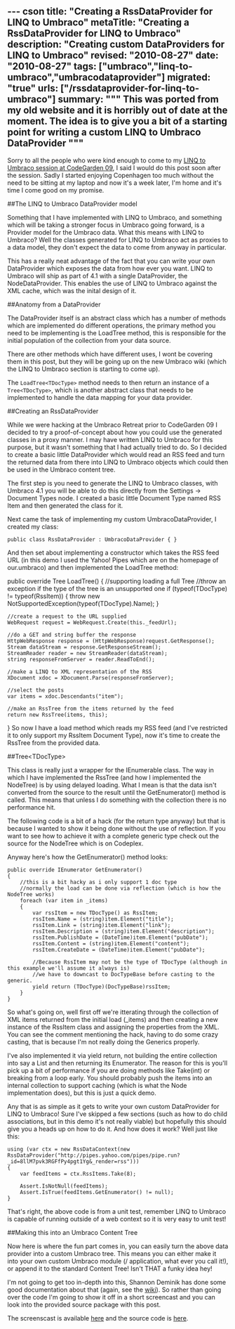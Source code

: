 --- cson
title: "Creating a RssDataProvider for LINQ to Umbraco"
metaTitle: "Creating a RssDataProvider for LINQ to Umbraco"
description: "Creating custom DataProviders for LINQ to Umbraco"
revised: "2010-08-27"
date: "2010-08-27"
tags: ["umbraco","linq-to-umbraco","umbracodataprovider"]
migrated: "true"
urls: ["/rssdataprovider-for-linq-to-umbraco"]
summary: """
This was ported from my old website and it is horribly out of date at the moment. The idea is to give you a bit of a starting point for writing a custom LINQ to Umbraco DataProvider
"""
---
Sorry to all the people who were kind enough to come to my [LINQ to Umbraco session at CodeGarden 09][1], I said I would do this post soon after the session. Sadly I started enjoying Copenhagen too much without the need to be sitting at my laptop and now it's a week later, I'm home and it's time I come good on my promise.

##The LINQ to Umbraco DataProvider model

Something that I have implemented with LINQ to Umbraco, and something which will be taking a stronger focus in Umbraco going forward, is a Provider model for the Umbraco data.
What this means with LINQ to Umbraco? Well the classes generated for LINQ to Umbraco act as proxies to a data model, they don't expect the data to come from anyway in particular.

This has a really neat advantage of the fact that you can write your own DataProvider which exposes the data from how ever you want. LINQ to Umbraco will ship as part of 4.1 with a single DataProvider, the NodeDataProvider. This enables the use of LINQ to Umbraco against the XML cache, which was the inital design of it.

##Anatomy from a DataProvider

The DataProvider itself is an abstract class which has a number of methods which are implemented do different operations, the primary method you need to be implementing is the LoadTree<TDocType> method, this is responsible for the initial population of the collection from your data source.

There are other methods which have different uses, I wont be covering them in this post, but they will be going up on the new Umbraco wiki (which the LINQ to Umbraco section is starting to come up).

The `LoadTree<TDocType>` method needs to then return an instance of a `Tree<TDocType>`, which is another abstract class that needs to be implemented to handle the data mapping for your data provider.

##Creating an RssDataProvider

While we were hacking at the Umbraco Retreat prior to CodeGarden 09 I decided to try a proof-of-concept about how you could use the generated classes in a proxy manner. I may have written LINQ to Umbraco for this purpose, but it wasn't something that I had actually tried to do.
So I decided to create a basic little DataProvider which would read an RSS feed and turn the returned data from there into LINQ to Umbraco objects which could then be used in the Umbraco content tree.

The first step is you need to generate the LINQ to Umbraco classes, with Umbraco 4.1 you will be able to do this directly from the Settings -> Document Types node. I created a basic little Document Type named RSS Item and then generated the class for it.

Next came the task of implementing my custom UmbracoDataProvider, I created my class:

	public class RssDataProvider : UmbracoDataProvider { }

And then set about implementing a constructor which takes the RSS feed URL (in this demo I used the Yahoo! Pipes which are on the homepage of our.umbraco) and then implemented the LoadTree<TDocType> method:

public override Tree LoadTree() 
{
    //supporting loading a full Tree
    //throw an exception if the type of the tree is an unsupported one
    if (typeof(TDocType) != typeof(RssItem))
    {
        throw new NotSupportedException(typeof(TDocType).Name);
    }

    //create a request to the URL supplied
    WebRequest request = WebRequest.Create(this._feedUrl);

    //do a GET and string buffer the response
    HttpWebResponse response = (HttpWebResponse)request.GetResponse();
    Stream dataStream = response.GetResponseStream();
    StreamReader reader = new StreamReader(dataStream);
    string responseFromServer = reader.ReadToEnd();

    //make a LINQ to XML representation of the RSS
    XDocument xdoc = XDocument.Parse(responseFromServer);

    //select the posts
    var items = xdoc.Descendants("item");

    //make an RssTree from the items returned by the feed
    return new RssTree(items, this);
}
So now I have a load method which reads my RSS feed (and I've restricted it to only support my RssItem Document Type), now it's time to create the RssTree<TDocType> from the provided data.

##Tree&lt;TDocType&gt;

This class is really just a wrapper for the IEnumerable<T> class. The way in which I have implemented the RssTree (and how I implemented the NodeTree) is by using delayed loading. What I mean is that the data isn't converted from the source to the result until the GetEnumerator() method is called.
This means that unless I do something with the collection there is no performance hit.

The following code is a bit of a hack (for the return type anyway) but that is because I wanted to show it being done without the use of reflection. If you want to see how to achieve it with a complete generic type check out the source for the NodeTree which is on Codeplex.

Anyway here's how the GetEnumerator() method looks:

	public override IEnumerator GetEnumerator()
	{
		//this is a bit hacky as i only support 1 doc type
		//normally the load can be done via reflection (which is how the NodeTree works)
		foreach (var item in _items)
		{
			var rssItem = new TDocType() as RssItem;
			rssItem.Name = (string)item.Element("title");
			rssItem.Link = (string)item.Element("link");
			rssItem.Description = (string)item.Element("description");
			rssItem.PublishDate = (DateTime)item.Element("pubDate");
			rssItem.Content = (string)item.Element("content");
			rssItem.CreateDate = (DateTime)item.Element("pubDate");

			//Because RssItem may not be the type of TDocType (although in this example we'll assume it always is)
			//we have to downcast to DocTypeBase before casting to the generic.
			yield return (TDocType)(DocTypeBase)rssItem;
		}
	}

So what's going on, well first off we're itterating through the collection of XML items returned from the initial load (_items) and then creating a new instance of the RssItem class and assigning the properties from the XML.
You can see the comment mentioning the hack, having to do some crazy casting, that is because I'm not really doing the Generics properly.

I've also implemented it via yield return, not building the entire collection into say a List<T> and then returning its Enumerator. The reason for this is you'll pick up a bit of performance if you are doing methods like Take(int) or breaking from a loop early.
You should probably push the items into an internal collection to support caching (which is what the Node implementation does), but this is just a quick demo.

Any that is as simple as it gets to write your own custom DataProvider for LINQ to Umbraco! Sure I've skipped a few sections (such as how to do child associations, but in this demo it's not really viable) but hopefully this should give you a heads up on how to do it.
And how does it work? Well just like this:

	using (var ctx = new RssDataContext(new RssDataProvider("http://pipes.yahoo.com/pipes/pipe.run?_id=8llM7pvk3RGFfPy4pgt1Yg&_render=rss")))
	{
		var feedItems = ctx.RssItems.Take(8);

		Assert.IsNotNull(feedItems);
		Assert.IsTrue(feedItems.GetEnumerator() != null);
	}

That's right, the above code is from a unit test, remember LINQ to Umbraco is capable of running outside of a web context so it is very easy to unit test!

##Making this into an Umbraco Content Tree

Now here is where the fun part comes in, you can easily turn the above data provider into a custom Umbraco tree. This means you can either make it into your own custom Umbraco module (/ application, what ever you call it!), or append it to the standard Content Tree! Isn't THAT a funky idea hey!

I'm not going to get too in-depth into this, Shannon Deminik has done some good documentation about that (again, see the [wiki][2]). So rather than going over the code I'm going to show it off in a short screencast and you can look into the provided source package with this post.

The screenscast is available [here][3] and the source code is [here][4].


  [1]: http://our.umbraco.org/wiki/codegarden-2009/open-space-minutes/linq
  [2]: http://our.umbraco.org/wiki/reference/api-cheatsheet/tree-api---to-create-custom-treesapplications
  [3]: http://screencast.com/t/NS24jMo6xkp
  [4]: /media/2640/umbracodataproviderdemo.zip
